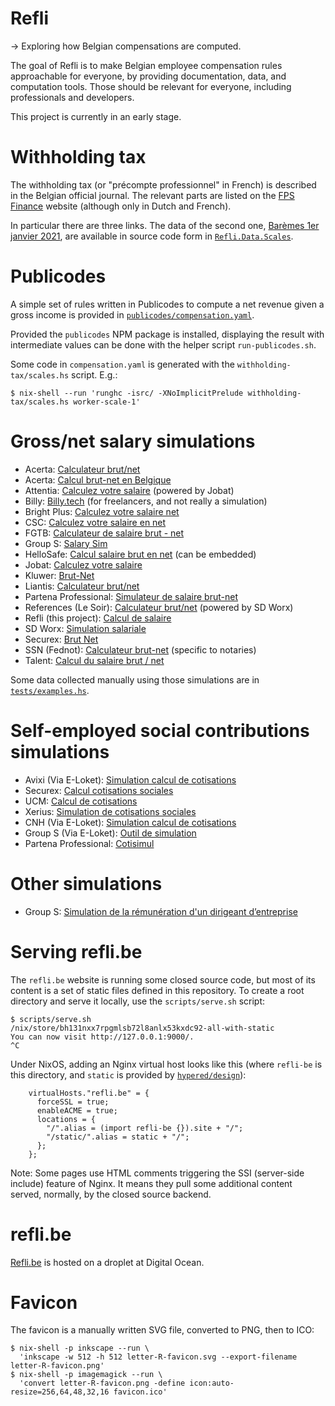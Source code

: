 # Refli

→ Exploring how Belgian compensations are computed.

The goal of Refli is to make Belgian employee compensation rules approachable
for everyone, by providing documentation, data, and computation tools. Those
should be relevant for everyone, including professionals and developers.

This project is currently in an early stage.


# Withholding tax

The withholding tax (or "précompte professionnel" in French) is described in
the Belgian official journal. The relevant parts are listed on the [FPS
Finance] website (although only in Dutch and French).

In particular there are three links. The data of the second one, [Barèmes 1er
janvier 2021], are available in source code form in
[`Refli.Data.Scales`](src/Refli/Data/Scales.hs).

[FPS Finance]:
https://finances.belgium.be/fr/entreprises/personnel_et_remuneration/precompte_professionnel/calcul
[Barèmes 1er janvier 2021]:
https://finances.belgium.be/sites/default/files/Bar%C3%A8mes%201er%20janvier%202021%20%28AR%2016%20d%C3%A9cembre%202020%29.pdf


# Publicodes

A simple set of rules written in Publicodes to compute a net revenue given a
gross income is provided in
[`publicodes/compensation.yaml`](publicodes/compensation.yaml).

Provided the `publicodes` NPM package is installed, displaying the result with
intermediate values can be done with the helper script `run-publicodes.sh`.

Some code in `compensation.yaml` is generated with the
`withholding-tax/scales.hs` script. E.g.:

```
$ nix-shell --run 'runghc -isrc/ -XNoImplicitPrelude withholding-tax/scales.hs worker-scale-1'
```


# Gross/net salary simulations

- Acerta: [Calculateur
  brut/net](https://www.acerta.be/fr/portail-client/employeurs/votre-guide-acerta/simulations-et-verifications-rapides/calculateur-brut-net)
- Acerta: [Calcul brut-net en Belgique](https://www.acerta.be/fr/portail-client/independants/client-dacerta/simulations-et-calculs/simulateur-brut-net)
- Attentia: [Calculez votre
  salaire](https://www.attentia.be/fr/outil/easy-payroll/brut-net-calculateur)
(powered by Jobat)
- Billy: [Billy.tech](https://billy.tech/optimisateur) (for freelancers, and
  not really a simulation)
- Bright Plus: [Calculez votre salaire
  net](https://www.brightplus.be/fr/tools/calculateur-brut-net)
- CSC: [Calculez votre salaire en
  net](https://www.lacsc.be/outil-de-calcul/salaire-brut-net)
- FGTB: [Calculateur de salaire brut -
  net](https://www.fgtb.be/calcul-salaire-brut-net)
- Group S: [Salary Sim](https://online.groups.be/salarysim/ibrunet.aspx?lg=fr)
- HelloSafe: [Calcul salaire brut en
  net](https://hellosafe.be/outils/salaire-brut-en-net) (can be embedded)
- Jobat: [Calculez votre salaire](https://www.jobat.be/fr/art/que-reste-t-il-de-mon-brut)
- Kluwer: [Brut-Net](https://tools.kluwer.be/Brut-Net/)
- Liantis: [Calculateur
  brut/net](https://www.liantis.be/fr/politique-du-personnel/remuneration/calculateur-brut-net)
- Partena Professional: [Simulateur de salaire
  brut-net](https://www.partena-professional.be/fr/knowledge-center/des-simulateurs-et-des-calculateurs/simulateur-de-salaire-brut-net)
- References (Le Soir): [Calculateur
  brut/net](https://references.lesoir.be/article/calculateur-brut-net/)
  (powered by SD Worx)
- Refli (this project): [Calcul de salaire](https://refli.be/fr/describe)
- SD Worx: [Simulation salariale](https://www.sd.be/loonsimulator/public/?lang=FR)
- Securex: [Brut Net](https://hrcalculations.securex.eu/)
- SSN (Fednot): [Calculateur
  brut-net](https://www.ssn.be/fr/e-tools/calculateur-brut-net) (specific to
  notaries)
- Talent: [Calcul du salaire brut /
  net](https://be.talent.com/fr/tax-calculator?from=month&region=Belgium)

Some data collected manually using those simulations are in
[`tests/examples.hs`](tests/examples.hs).

# Self-employed social contributions simulations

- Avixi (Via E-Loket): [Simulation calcul de
  cotisations](https://avixi-eloket.ventouris.be/ELoket2/bijdrageberekening)
- Securex: [Calcul cotisations
  sociales](https://www.securex.eu/izi/public/fr/SocialContributionCalculation/Contribution)
- UCM: [Calcul de
  cotisations](https://e-services.ucm.be/casSimulCalCot/calcul.Main)
- Xerius: [Simulation de cotisations
  sociales](https://www.xerius.be/fr-be/devenir-independant/votre-preparation/simulation-cotisations-sociales)
- CNH (Via E-Loket): [Simulation calcul de
  cotisations](https://cnh-eloket.ventouris.be/ELoket2/bijdrageberekening)
- Group S (Via E-Loket): [Outil de
  simulation](https://groeps-eloket.ventouris.be/ELoket2/bijdrageberekening)
- Partena Professional: [Cotisimul](http://www.cotisimul.partena-professional.be/)

# Other simulations

- Group S: [Simulation de la rémunération d'un dirigeant
  d’entreprise](https://services.groups.be/independentsim/?lg=FR)

# Serving refli.be

The `refli.be` website is running some closed source code, but most of its
content is a set of static files defined in this repository. To create a root
directory and serve it locally, use the `scripts/serve.sh` script:

```
$ scripts/serve.sh
/nix/store/bh131nxx7rpgmlsb72l8anlx53kxdc92-all-with-static
You can now visit http://127.0.0.1:9000/.
^C
```

Under NixOS, adding an Nginx virtual host looks like this (where `refli-be` is
this directory, and `static` is provided by
[`hypered/design`](https://github.be/hypered/design)):

```
    virtualHosts."refli.be" = {
      forceSSL = true;
      enableACME = true;
      locations = {
        "/".alias = (import refli-be {}).site + "/";
        "/static/".alias = static + "/";
      };
    };
```

Note: Some pages use HTML comments triggering the SSI (server-side include)
feature of Nginx. It means they pull some additional content served, normally,
by the closed source backend.

# refli.be

[Refli.be](https://refli.be) is hosted on a droplet at Digital Ocean.


# Favicon

The favicon is a manually written SVG file, converted to PNG, then to ICO:

```
$ nix-shell -p inkscape --run \
  'inkscape -w 512 -h 512 letter-R-favicon.svg --export-filename letter-R-favicon.png'
$ nix-shell -p imagemagick --run \
  'convert letter-R-favicon.png -define icon:auto-resize=256,64,48,32,16 favicon.ico'
```
